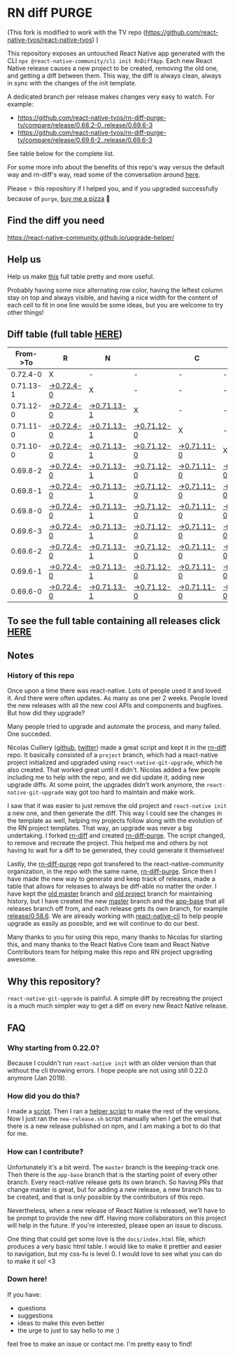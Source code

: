 # RN diff PURGE

(This fork is modified to work with the TV repo (https://github.com/react-native-tvos/react-native-tvos) )

This repository exposes an untouched React Native app generated with the CLI
`npx @react-native-community/cli init RnDiffApp`. Each new React Native release causes a new project to be created, removing the old one, and getting a diff between them. This way, the diff is always clean, always in sync with the changes of the init template.

A dedicated branch per release makes changes very easy
to watch. For example:

* https://github.com/react-native-tvos/rn-diff-purge-tv/compare/release/0.68.2-0..release/0.69.6-3
* https://github.com/react-native-tvos/rn-diff-purge-tv/compare/release/0.69.6-2..release/0.69.6-3

See table below for the complete list.

For some more info about the benefits of this repo's way versus the default way and rn-diff's way, read some of the conversation around [here](https://github.com/react-native-community/discussions-and-proposals/issues/68#issuecomment-452227478).

Please :star: this repository if I helped you, and if you upgraded successfully because of `purge`, [buy me a pizza](https://www.buymeacoffee.com/pvinis) :pizza:

## Find the diff you need
https://react-native-community.github.io/upgrade-helper/

## Help us
Help us make [this](https://react-native-tvos.github.io/rn-diff-purge-tv) full table pretty and more useful.

Probably having some nice alternating row color, having the leftest column stay on top and always visible, and having a nice width for the content of each cell to fit in one line would be some ideas, but you are welcome to try other things!

## Diff table (full table [HERE](https://react-native-tvos.github.io/rn-diff-purge-tv/))

| From->To  | R                                                                                                               | N                                                                                                                 |                                                                                                                   | C                                                                                                                 | O                                                                                                                | R                                                                                                              | E                                                                                                              |                                                                                                                | T                                                                                                              | E                                                                                                              | A                                                                                                              | M   |
| --------- | --------------------------------------------------------------------------------------------------------------- | ----------------------------------------------------------------------------------------------------------------- | ----------------------------------------------------------------------------------------------------------------- | ----------------------------------------------------------------------------------------------------------------- | ---------------------------------------------------------------------------------------------------------------- | -------------------------------------------------------------------------------------------------------------- | -------------------------------------------------------------------------------------------------------------- | -------------------------------------------------------------------------------------------------------------- | -------------------------------------------------------------------------------------------------------------- | -------------------------------------------------------------------------------------------------------------- | -------------------------------------------------------------------------------------------------------------- | --- |
| 0.72.4-0  | X                                                                                                               | -                                                                                                                 | -                                                                                                                 | -                                                                                                                 | -                                                                                                                | -                                                                                                              | -                                                                                                              | -                                                                                                              | -                                                                                                              | -                                                                                                              | -                                                                                                              | -   |
| 0.71.13-1 | [->0.72.4-0](https://github.com/react-native-tvos/rn-diff-purge-tv/compare/release/0.71.13-1..release/0.72.4-0) | X                                                                                                                 | -                                                                                                                 | -                                                                                                                 | -                                                                                                                | -                                                                                                              | -                                                                                                              | -                                                                                                              | -                                                                                                              | -                                                                                                              | -                                                                                                              | -   |
| 0.71.12-0 | [->0.72.4-0](https://github.com/react-native-tvos/rn-diff-purge-tv/compare/release/0.71.12-0..release/0.72.4-0) | [->0.71.13-1](https://github.com/react-native-tvos/rn-diff-purge-tv/compare/release/0.71.12-0..release/0.71.13-1) | X                                                                                                                 | -                                                                                                                 | -                                                                                                                | -                                                                                                              | -                                                                                                              | -                                                                                                              | -                                                                                                              | -                                                                                                              | -                                                                                                              | -   |
| 0.71.11-0 | [->0.72.4-0](https://github.com/react-native-tvos/rn-diff-purge-tv/compare/release/0.71.11-0..release/0.72.4-0) | [->0.71.13-1](https://github.com/react-native-tvos/rn-diff-purge-tv/compare/release/0.71.11-0..release/0.71.13-1) | [->0.71.12-0](https://github.com/react-native-tvos/rn-diff-purge-tv/compare/release/0.71.11-0..release/0.71.12-0) | X                                                                                                                 | -                                                                                                                | -                                                                                                              | -                                                                                                              | -                                                                                                              | -                                                                                                              | -                                                                                                              | -                                                                                                              | -   |
| 0.71.10-0 | [->0.72.4-0](https://github.com/react-native-tvos/rn-diff-purge-tv/compare/release/0.71.10-0..release/0.72.4-0) | [->0.71.13-1](https://github.com/react-native-tvos/rn-diff-purge-tv/compare/release/0.71.10-0..release/0.71.13-1) | [->0.71.12-0](https://github.com/react-native-tvos/rn-diff-purge-tv/compare/release/0.71.10-0..release/0.71.12-0) | [->0.71.11-0](https://github.com/react-native-tvos/rn-diff-purge-tv/compare/release/0.71.10-0..release/0.71.11-0) | X                                                                                                                | -                                                                                                              | -                                                                                                              | -                                                                                                              | -                                                                                                              | -                                                                                                              | -                                                                                                              | -   |
| 0.69.8-2  | [->0.72.4-0](https://github.com/react-native-tvos/rn-diff-purge-tv/compare/release/0.69.8-2..release/0.72.4-0)  | [->0.71.13-1](https://github.com/react-native-tvos/rn-diff-purge-tv/compare/release/0.69.8-2..release/0.71.13-1)  | [->0.71.12-0](https://github.com/react-native-tvos/rn-diff-purge-tv/compare/release/0.69.8-2..release/0.71.12-0)  | [->0.71.11-0](https://github.com/react-native-tvos/rn-diff-purge-tv/compare/release/0.69.8-2..release/0.71.11-0)  | [->0.71.10-0](https://github.com/react-native-tvos/rn-diff-purge-tv/compare/release/0.69.8-2..release/0.71.10-0) | X                                                                                                              | -                                                                                                              | -                                                                                                              | -                                                                                                              | -                                                                                                              | -                                                                                                              | -   |
| 0.69.8-1  | [->0.72.4-0](https://github.com/react-native-tvos/rn-diff-purge-tv/compare/release/0.69.8-1..release/0.72.4-0)  | [->0.71.13-1](https://github.com/react-native-tvos/rn-diff-purge-tv/compare/release/0.69.8-1..release/0.71.13-1)  | [->0.71.12-0](https://github.com/react-native-tvos/rn-diff-purge-tv/compare/release/0.69.8-1..release/0.71.12-0)  | [->0.71.11-0](https://github.com/react-native-tvos/rn-diff-purge-tv/compare/release/0.69.8-1..release/0.71.11-0)  | [->0.71.10-0](https://github.com/react-native-tvos/rn-diff-purge-tv/compare/release/0.69.8-1..release/0.71.10-0) | [->0.69.8-2](https://github.com/react-native-tvos/rn-diff-purge-tv/compare/release/0.69.8-1..release/0.69.8-2) | X                                                                                                              | -                                                                                                              | -                                                                                                              | -                                                                                                              | -                                                                                                              | -   |
| 0.69.8-0  | [->0.72.4-0](https://github.com/react-native-tvos/rn-diff-purge-tv/compare/release/0.69.8-0..release/0.72.4-0)  | [->0.71.13-1](https://github.com/react-native-tvos/rn-diff-purge-tv/compare/release/0.69.8-0..release/0.71.13-1)  | [->0.71.12-0](https://github.com/react-native-tvos/rn-diff-purge-tv/compare/release/0.69.8-0..release/0.71.12-0)  | [->0.71.11-0](https://github.com/react-native-tvos/rn-diff-purge-tv/compare/release/0.69.8-0..release/0.71.11-0)  | [->0.71.10-0](https://github.com/react-native-tvos/rn-diff-purge-tv/compare/release/0.69.8-0..release/0.71.10-0) | [->0.69.8-2](https://github.com/react-native-tvos/rn-diff-purge-tv/compare/release/0.69.8-0..release/0.69.8-2) | [->0.69.8-1](https://github.com/react-native-tvos/rn-diff-purge-tv/compare/release/0.69.8-0..release/0.69.8-1) | X                                                                                                              | -                                                                                                              | -                                                                                                              | -                                                                                                              | -   |
| 0.69.6-3  | [->0.72.4-0](https://github.com/react-native-tvos/rn-diff-purge-tv/compare/release/0.69.6-3..release/0.72.4-0)  | [->0.71.13-1](https://github.com/react-native-tvos/rn-diff-purge-tv/compare/release/0.69.6-3..release/0.71.13-1)  | [->0.71.12-0](https://github.com/react-native-tvos/rn-diff-purge-tv/compare/release/0.69.6-3..release/0.71.12-0)  | [->0.71.11-0](https://github.com/react-native-tvos/rn-diff-purge-tv/compare/release/0.69.6-3..release/0.71.11-0)  | [->0.71.10-0](https://github.com/react-native-tvos/rn-diff-purge-tv/compare/release/0.69.6-3..release/0.71.10-0) | [->0.69.8-2](https://github.com/react-native-tvos/rn-diff-purge-tv/compare/release/0.69.6-3..release/0.69.8-2) | [->0.69.8-1](https://github.com/react-native-tvos/rn-diff-purge-tv/compare/release/0.69.6-3..release/0.69.8-1) | [->0.69.8-0](https://github.com/react-native-tvos/rn-diff-purge-tv/compare/release/0.69.6-3..release/0.69.8-0) | X                                                                                                              | -                                                                                                              | -                                                                                                              | -   |
| 0.69.6-2  | [->0.72.4-0](https://github.com/react-native-tvos/rn-diff-purge-tv/compare/release/0.69.6-2..release/0.72.4-0)  | [->0.71.13-1](https://github.com/react-native-tvos/rn-diff-purge-tv/compare/release/0.69.6-2..release/0.71.13-1)  | [->0.71.12-0](https://github.com/react-native-tvos/rn-diff-purge-tv/compare/release/0.69.6-2..release/0.71.12-0)  | [->0.71.11-0](https://github.com/react-native-tvos/rn-diff-purge-tv/compare/release/0.69.6-2..release/0.71.11-0)  | [->0.71.10-0](https://github.com/react-native-tvos/rn-diff-purge-tv/compare/release/0.69.6-2..release/0.71.10-0) | [->0.69.8-2](https://github.com/react-native-tvos/rn-diff-purge-tv/compare/release/0.69.6-2..release/0.69.8-2) | [->0.69.8-1](https://github.com/react-native-tvos/rn-diff-purge-tv/compare/release/0.69.6-2..release/0.69.8-1) | [->0.69.8-0](https://github.com/react-native-tvos/rn-diff-purge-tv/compare/release/0.69.6-2..release/0.69.8-0) | [->0.69.6-3](https://github.com/react-native-tvos/rn-diff-purge-tv/compare/release/0.69.6-2..release/0.69.6-3) | X                                                                                                              | -                                                                                                              | -   |
| 0.69.6-1  | [->0.72.4-0](https://github.com/react-native-tvos/rn-diff-purge-tv/compare/release/0.69.6-1..release/0.72.4-0)  | [->0.71.13-1](https://github.com/react-native-tvos/rn-diff-purge-tv/compare/release/0.69.6-1..release/0.71.13-1)  | [->0.71.12-0](https://github.com/react-native-tvos/rn-diff-purge-tv/compare/release/0.69.6-1..release/0.71.12-0)  | [->0.71.11-0](https://github.com/react-native-tvos/rn-diff-purge-tv/compare/release/0.69.6-1..release/0.71.11-0)  | [->0.71.10-0](https://github.com/react-native-tvos/rn-diff-purge-tv/compare/release/0.69.6-1..release/0.71.10-0) | [->0.69.8-2](https://github.com/react-native-tvos/rn-diff-purge-tv/compare/release/0.69.6-1..release/0.69.8-2) | [->0.69.8-1](https://github.com/react-native-tvos/rn-diff-purge-tv/compare/release/0.69.6-1..release/0.69.8-1) | [->0.69.8-0](https://github.com/react-native-tvos/rn-diff-purge-tv/compare/release/0.69.6-1..release/0.69.8-0) | [->0.69.6-3](https://github.com/react-native-tvos/rn-diff-purge-tv/compare/release/0.69.6-1..release/0.69.6-3) | [->0.69.6-2](https://github.com/react-native-tvos/rn-diff-purge-tv/compare/release/0.69.6-1..release/0.69.6-2) | X                                                                                                              | -   |
| 0.69.6-0  | [->0.72.4-0](https://github.com/react-native-tvos/rn-diff-purge-tv/compare/release/0.69.6-0..release/0.72.4-0)  | [->0.71.13-1](https://github.com/react-native-tvos/rn-diff-purge-tv/compare/release/0.69.6-0..release/0.71.13-1)  | [->0.71.12-0](https://github.com/react-native-tvos/rn-diff-purge-tv/compare/release/0.69.6-0..release/0.71.12-0)  | [->0.71.11-0](https://github.com/react-native-tvos/rn-diff-purge-tv/compare/release/0.69.6-0..release/0.71.11-0)  | [->0.71.10-0](https://github.com/react-native-tvos/rn-diff-purge-tv/compare/release/0.69.6-0..release/0.71.10-0) | [->0.69.8-2](https://github.com/react-native-tvos/rn-diff-purge-tv/compare/release/0.69.6-0..release/0.69.8-2) | [->0.69.8-1](https://github.com/react-native-tvos/rn-diff-purge-tv/compare/release/0.69.6-0..release/0.69.8-1) | [->0.69.8-0](https://github.com/react-native-tvos/rn-diff-purge-tv/compare/release/0.69.6-0..release/0.69.8-0) | [->0.69.6-3](https://github.com/react-native-tvos/rn-diff-purge-tv/compare/release/0.69.6-0..release/0.69.6-3) | [->0.69.6-2](https://github.com/react-native-tvos/rn-diff-purge-tv/compare/release/0.69.6-0..release/0.69.6-2) | [->0.69.6-1](https://github.com/react-native-tvos/rn-diff-purge-tv/compare/release/0.69.6-0..release/0.69.6-1) | X   |

## To see the full table containing all releases click [HERE](https://react-native-community.github.io/rn-diff-purge/)

## Notes

### History of this repo

Once upon a time there was react-native. Lots of people used it and loved it. And there were often updates. As many as one per 2 weeks. People loved the new releases with all the new cool APIs and components and bugfixes. But how did they upgrade?

Many people tried to upgrade and automate the process, and many failed. One succeded.

Nicolas Cuillery ([github](https://github.com/ncuillery), [twitter](https://twitter.com/ncuillery)) made a great script and kept it in the [rn-diff](https://github.com/ncuillery/rn-diff) repo. It basically consisted of a `project` branch, which had a react-native project initialized and upgraded using `react-native-git-upgrade`, which he also created. That worked great until it didn't. Nicolas added a few people including me to help with the repo, and we did update it, adding new upgrade diffs. At some point, the upgrades didn't work anymore, the `react-native-git-upgrade` way got too hard to maintain and make work.

I saw that it was easier to just remove the old project and `react-native init` a new one, and then generate the diff. This way I could see the changes in the template as well, helping my projects follow along with the evolution of the RN project templates. That way, an upgrade was never a big undertaking. I forked [rn-diff](https://github.com/ncuillery/rn-diff) and created [rn-diff-purge](https://github.com/react-native-community/rn-diff-purge). The script changed, to remove and recreate the project. This helped me and others by not having to wait for a diff to be generated, they could generate it themselves!

Lastly, the [rn-diff-purge](https://github.com/react-native-community/rn-diff-purge) repo got transfered to the react-native-community organization, in the repo with the same name, [rn-diff-purge](https://github.com/react-native-community/rn-diff-purge). Since then I have made the new way to generate and keep track of releases, made a table that allows for releases to always be diff-able no matter the order. I have kept the [old master](https://github.com/react-native-community/rn-diff-purge/tree/old/master) branch and [old project](https://github.com/react-native-community/rn-diff-purge/tree/old/project) branch for maintaining history, but I have created the new [master](https://github.com/react-native-community/rn-diff-purge/tree/master) branch and the [app-base](https://github.com/react-native-community/rn-diff-purge/tree/app-base) that all releases branch off from, and each release gets its own branch, for example [release/0.58.6](https://github.com/react-native-community/rn-diff-purge/tree/release/0.58.6). We are already working with [react-native-cli](https://github.com/react-native-community/react-native-cli) to help people upgrade as easily as possible, and we will continue to do our best.

Many thanks to you for using this repo, many thanks to Nicolas for starting this, and many thanks to the React Native Core team and React Native Contributors team for helping make this repo and RN project upgrading awesome.

## Why this repository?
`react-native-git-upgrade` is painful. A simple diff by recreating the project is a much much simpler way to get a diff on every new React Native release.

## FAQ

### Why starting from 0.22.0?

Because I couldn't run `react-native init` with an older version than that without the cli throwing errors. I hope people are not using still 0.22.0 anymore (Jan 2019).

### How did you do this?

I made a [script](https://github.com/react-native-community/rn-diff-purge/blob/master/new-release.sh). Then I ran a [helper script](https://github.com/react-native-community/rn-diff-purge/blob/master/new-release.sh) to make the rest of the versions.
Now I just ran the `new-release.sh` script manually when I get the email that there is a new release published on npm, and I am making a bot to do that for me.

### How can I contribute?

Unfortunately it's a bit weird. The `master` branch is the keeping-track one. Then there is the `app-base` branch that is the starting point of every other branch. Every react-native release gets its own branch. So having PRs that change master is great, but for adding a new release, a new branch has to be created, and that is only possible by the contributors of this repo.

Nevertheless, when a new release of React Native is released, we'll have to be prompt to provide
the new diff. Having more collaborators on this project will help in the future. If you're interested, please open an issue to discuss.

One thing that could get some love is the `docs/index.html` file, which produces a very basic html table. I would like to make it prettier and easier to navigation, but my css-fu is level 0. I would love to see what you can do to make it so! <3

### Down here!

If you have:
- questions
- suggestions
- ideas to make this even better
- the urge to just to say hello to me :)

feel free to make an issue or contact me. I'm pretty easy to find!
